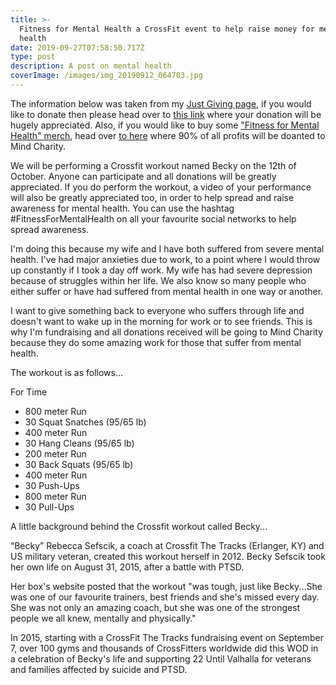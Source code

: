 ```yaml
---
title: >-
  Fitness for Mental Health a CrossFit event to help raise money for mental
  health
date: 2019-09-27T07:58:50.717Z
type: post
description: A post on mental health
coverImage: /images/img_20190912_064703.jpg
---
```

The information below was taken from my [Just Giving page](/mind), if you would like to donate then please head over to [this link](/mind) where your donation will be hugely appreciated. Also, if you would like to buy some ["Fitness for Mental Health" merch](/mental-health), head over [to here](mental-health) where 90% of all profits will be doanted to Mind Charity.

We will be performing a Crossfit workout named Becky on the 12th of October. Anyone can participate and all donations will be greatly appreciated. If you do perform the workout, a video of your performance will also be greatly appreciated too, in order to help spread and raise awareness for mental health. You can use the hashtag #FitnessForMentalHealth on all your favourite social networks to help spread awareness.

<!-- more -->

I'm doing this because my wife and I have both suffered from severe mental health. I've had major anxieties due to work, to a point where I would throw up constantly if I took a day off work. My wife has had severe depression because of struggles within her life. We also know so many people who either suffer or have had suffered from mental health in one way or another.

I want to give something back to everyone who suffers through life and doesn't want to wake up in the morning for work or to see friends. This is why I'm fundraising and all donations received will be going to Mind Charity because they do some amazing work for those that suffer from mental health.

The workout is as follows...

For Time

* 800 meter Run
* 30 Squat Snatches (95/65 lb)
* 400 meter Run
* 30 Hang Cleans (95/65 lb)
* 200 meter Run
* 30 Back Squats (95/65 lb)
* 400 meter Run
* 30 Push-Ups
* 800 meter Run
* 30 Pull-Ups

A little background behind the Crossfit workout called Becky...

“Becky” Rebecca Sefscik, a coach at Crossfit The Tracks (Erlanger, KY) and US military veteran, created this workout herself in 2012. Becky Sefscik took her own life on August 31, 2015, after a battle with PTSD.

Her box's website posted that the workout "was tough, just like Becky...She was one of our favourite trainers, best friends and she's missed every day. She was not only an amazing coach, but she was one of the strongest people we all knew, mentally and physically."

In 2015, starting with a CrossFit The Tracks fundraising event on September 7, over 100 gyms and thousands of CrossFitters worldwide did this WOD in a celebration of Becky's life and supporting 22 Until Valhalla for veterans and families affected by suicide and PTSD.
